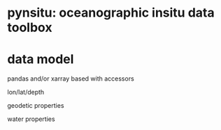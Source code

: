 # pynsitu: oceanographic insitu data toolbox


# data model

pandas and/or xarray based with accessors

lon/lat/depth

geodetic properties

water properties
